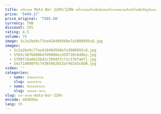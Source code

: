 ```yaml
---
title: เครื่องบด Mata Bor 220V/120W เครื่องบดเครื่องมือพิเศษเครื่องบดขนาดเล็กอัตโนมัติเต็มรูปแบบ
price: '5449.17'
price_original: '7265.58'
currency: THB
discount: 25%
rating: 4.5
volume: 75
image: Sc2a2be9c77ea41849d568e7a3088993cQ.jpg
images:
  - Sc2a2be9c77ea41849d568e7a3088993cQ.jpg
  - Sfb5c36fb680b4fd9888ecd39710c648by.jpg
  - S798fc6a0422b42c399d37c71c37bfabfj.jpg
  - S41f1d88079c743859b2b52af4d1d3c6bB.jpg
video: ''
categories:
  - name: บ้านและสวน
    slug: านและสวน
  - name: สิ่งทอหน้าแรก
    slug: งทอหน-าแรก
slug: เคร-องบด-mata-bor-220v
encode: oEUKU5w
lang: th
---
```

  